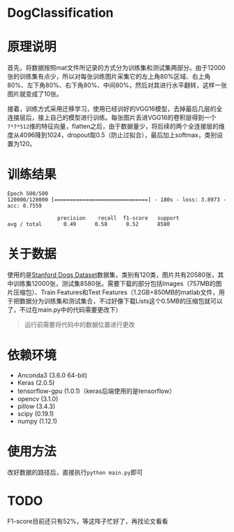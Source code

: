 # DogClassification
# 原理说明

首先，将数据按照mat文件所记录的方式分为训练集和测试集两部分。由于12000张的训练集有点少，所以对每张训练图片采集它的左上角80%区域、右上角80%、左下角80%、右下角80%、中间80%，然后对其进行水平翻转，这样一张图片就变成了10张。

接着，训练方式采用迁移学习，使用已经训好的VGG16模型，去掉最后几层的全连接层后，接上自己的模型进行训练。每张图片丢进VGG16的卷积层得到一个`7*7*512`维的特征向量，flatten之后，由于数据量少，将后续的两个全连接层的维度从4096降到1024，dropout取0.5（防止过拟合），最后加上softmax，类别设置为120。

# 训练结果

```
Epoch 500/500
120000/120000 [==============================] - 180s - loss: 3.8973 - acc: 0.7559
```

```
				precision    recall  f1-score   support
avg / total       0.49      0.58      0.52      8580
```

# 关于数据
使用的是[Stanford Dogs Dataset](http://vision.stanford.edu/aditya86/ImageNetDogs/)数据集，类别有120类，图片共有20580张，其中训练集12000张，测试集8580张。需要下载的部分包括Images（757MB的图片压缩包）、Train Features和Test Features（1.2GB+850MB的matlab文件，用于把数据分为训练集和测试集合，不过好像下载Lists这个0.5MB的压缩包就可以了，不过在main.py中的代码需要更改下）

> 运行前需要将代码中的数据位置进行更改

# 依赖环境

* Anconda3 (3.6.0 64-bit)
* Keras (2.0.5)
* tensorflow-gpu (1.0.1)（keras后端使用的是tensorflow）
* opencv (3.1.0)
* pillow (3.4.3)
* scipy (0.19.1)
* numpy (1.12.1)



# 使用方法
改好数据的路径后，直接执行`python main.py`即可

# TODO

F1-score目前还只有52%，等这阵子忙好了，再找论文看看